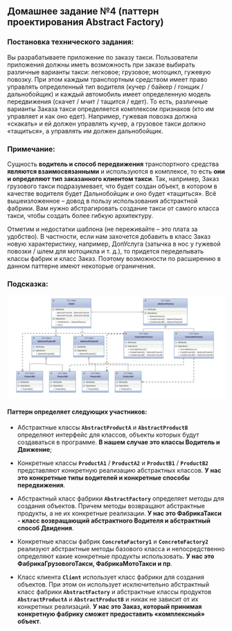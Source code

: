 ## Домашнее задание №4 (паттерн проектирования Abstract Factory)

### Постановка технического задания:

Вы разрабатываете приложение по заказу такси. Пользователи приложения должны иметь возможность при
заказе выбирать различные варианты такси: легковое; грузовое; мотоцикл, гужевую повозку. При этом
каждым транспортным средством имеет право управлять определенный тип водителя (кучер / байкер /
гонщик / дальнобойщик) и каждый автомобиль имеет определенную модель передвижения (скачет / мчит /
тащится / едет). То есть, различные варианты Заказа такси определяется комплексом признаков (кто им
управляет и как оно едет). Например, гужевая повозка должна «скакать» и ей должен управлять кучер, а
грузовое такси должно «тащиться», а управлять им должен дальнобойщик.

### Примечание:

Сущность **водитель и способ передвижения** транспортного средства **являются взаимосвязанными** и
используются в комплексе, то есть **они и определяют тип заказанного клиентом такси**. Так, например,
Заказ грузового такси подразумевает, что будет создан объект, в котором в качестве водителя будет
Дальнобойщик и оно будет «тащиться». Всё вышеизложенное – довод в пользу использования абстрактной
фабрики. Вам нужно абстрагировать создание такси от самого класса такси, чтобы создать более гибкую
архитектуру.

Отметим и недостатки шаблона (не переживайте – это плата за удобство). В частности, если нам захочется
добавить в класс Заказ новую характеристику, например, ДопУслуга (затычка в нос у гужевой повозки / шлем
для мотоцикла и т. д.), то придется переделывать классы фабрик и класс Заказ. Поэтому возможности по
расширению в данном паттерне имеют некоторые ограничения.

### Подсказка:

![Подсказка](image/clue.jpg)

#### Паттерн определяет следующих участников:

- Абстрактные классы **`AbstractProductA`** и **`AbstractProductB`** определяют интерфейс для классов, объекты
которых будут создаваться в программе. **В нашем случае это классы Водитель и Движение**;

- Конкретные классы **`ProductA1`** / **`ProductA2`** и **`ProductB1`** / **`ProductB2`** представляют конкретную реализацию
абстрактных классов. **У нас это конкретные типы водителей и конкретные способы передвижения**.

- Абстрактный класс фабрики **`AbstractFactory`** определяет методы для создания объектов. Причем методы
возвращают абстрактные продукты, а не их конкретные реализации. **У нас это ФабрикаТакси - класс
возвращающий абстрактного Водителя и абстрактный способ Двидения**.

- Конкретные классы фабрик **`ConcreteFactory1`** и **`ConcreteFactory2`** реализуют абстрактные методы базового
класса и непосредственно определяют какие конкретные продукты использовать. **У нас это
ФабрикаГрузовогоТакси, ФабрикаМотоТакси и пр**.

- Класс клиента **`Client`** использует класс фабрики для создания объектов. При этом он использует исключительно
абстрактный класс фабрики **`AbstractFactory`** и абстрактные классы продуктов **`AbstractProductA`** и
**`AbstractProductB`** и никак не зависит от их конкретных реализаций. **У нас это Заказ, который принимая
конкретную фабрику сможет предоставить «комплексный» объект**.
